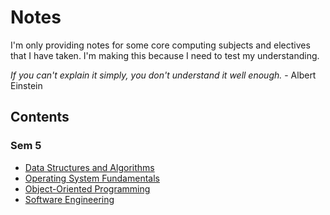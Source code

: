 # Notes

I'm only providing notes for some core computing subjects and electives that I have taken.
I'm making this because I need to test my understanding.

*If you can't explain it simply, you don't understand it well enough.* - Albert Einstein

## Contents

### Sem 5

- [Data Structures and Algorithms](subjects/dsa.md)
- [Operating System Fundamentals](subjects/os-fund.md)
- [Object-Oriented Programming](subjects/oop.md)
- [Software Engineering](subjects/swe.md)
